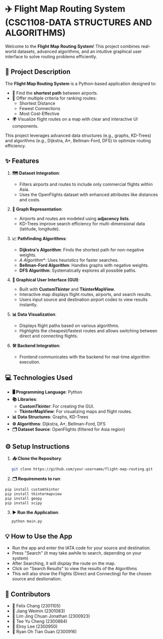 # ✈️ Flight Map Routing System (CSC1108-DATA STRUCTURES AND ALGORITHMS)

Welcome to the **Flight Map Routing System**! This project combines real-world datasets, advanced algorithms, and an intuitive graphical user interface to solve routing problems efficiently.

## 📜 Project Description

The **Flight Map Routing System** is a Python-based application designed to:
- 🚀 Find the **shortest path** between airports.
- 🛫 Offer multiple criteria for ranking routes:
  - Shortest Distance
  - Fewest Connections
  - Most Cost-Effective
- 🌍 Visualize flight routes on a map with clear and interactive UI components.

This project leverages advanced data structures (e.g., graphs, KD-Trees) and algorithms (e.g., Dijkstra, A*, Bellman-Ford, DFS) to optimize routing efficiency.

## ✨ Features

1. **🗺️ Dataset Integration**:
   - Filters airports and routes to include only commercial flights within Asia.
   - Uses the OpenFlights dataset with enhanced attributes like distances and costs.

2. **🔗 Graph Representation**:
   - Airports and routes are modeled using **adjacency lists**.
   - KD-Trees improve search efficiency for multi-dimensional data (latitude, longitude).

3. **📈 Pathfinding Algorithms**:
   - **Dijkstra's Algorithm**: Finds the shortest path for non-negative weights.
   - **A* Algorithm**: Uses heuristics for faster searches.
   - **Bellman-Ford Algorithm**: Handles graphs with negative weights.
   - **DFS Algorithm**: Systematically explores all possible paths.

4. **🎨 Graphical User Interface (GUI)**:
   - Built with **CustomTkinter** and **TkinterMapView**.
   - Interactive map displays flight routes, airports, and search results.
   - Users input source and destination airport codes to view results instantly.

5. **📊 Data Visualization**:
   - Displays flight paths based on various algorithms.
   - Highlights the cheapest/fastest routes and allows switching between direct and connecting flights.

6. **🛠️ Backend Integration**:
   - Frontend communicates with the backend for real-time algorithm execution.

## 💻 Technologies Used

- **🖥️ Programming Language**: Python
- **📚 Libraries**:
  - **CustomTkinter**: For creating the GUI.
  - **TkinterMapView**: For visualizing maps and flight routes.
- **📊 Data Structures**: Graphs, KD-Trees
- **⚙️ Algorithms**: Dijkstra, A*, Bellman-Ford, DFS
- **🗂 Dataset Source**: OpenFlights (filtered for Asia region)

## ⚙️ Setup Instructions

1. **📥 Clone the Repository**:
   
```bash
   git clone https://github.com/your-username/flight-map-routing.git
```

2. **🗂 Requirements to run**:

```bash
pip install customtkinter
pip install tkintermapview
pip install geopy
pip install scipy
```

3. **▶️ Run the Application**:
```bash
   python main.py
```

## 💡 How to Use the App

- Run the app and enter the IATA code for your source and destination.
- Press "Search" (it may take awhile to search, depending on your system)
- After Searching, it will display the route on the map.
- Click on "Search Results" to view the results of the Algorithms
- This will also show the Flights (Direct and Connecting) for the chosen source and destionation.

## 👥 Contributors

- 👤 Felix Chang (2301105)  
- 👤 Jiang Weimin (2301083)  
- 👤 Lim Jing Chuan Jonathan (2300923)  
- 👤 Tee Yu Cheng (2300884)  
- 👤 Elroy Lee (2300950)  
- 👤 Ryan Oh Tian Guan (2300916)
